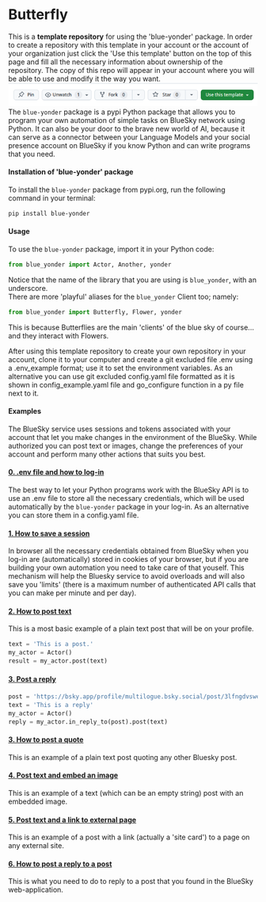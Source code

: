 # Butterfly
This is a **template repository** for using the 'blue-yonder' package. In order to create a repository with this template in your account or the account of your organization just click the 'Use this template' button on the top of this page and fill all the necessary information about ownership of the repository. The copy of this repo will appear in your account where you will be able to use and modify it the way you want.
![image description](./pictures/use_template.png)
<br>The `blue-yonder` package is a pypi Python package that allows you to program your own automation of simple tasks on BlueSky network using Python. It can also be your door to the brave new world of AI, because it can serve as a connector between your Language Models and your social presence account on BlueSky if you know Python and can write programs that you need.

#### Installation of 'blue-yonder' package
To install the `blue-yonder` package from pypi.org, run the following command in your terminal:
```Bash
pip install blue-yonder 
```

#### Usage
To use the `blue-yonder` package, import it in your Python code:
```Python
from blue_yonder import Actor, Another, yonder
```
Notice that the name of the library that you are using is `blue_yonder`, with an underscore.
<br>There are more 'playful' aliases for the `blue_yonder` Client too; namely:
```Python
from blue_yonder import Butterfly, Flower, yonder
```
This is because Butterflies are the main 'clients' of the blue sky of course... and they interact with Flowers.

After using this template repository to create your own repository in your account, clone it to your computer and create a git excluded file .env using a .env_example format; use it to set the environment variables. As an alternative you can use git excluded config.yaml file formatted as it is shown in config_example.yaml file and go_configure function in a py file next to it.

#### Examples
The BlueSky service uses sessions and tokens associated with your account that let you make changes in the environment of the BlueSky. While authorized you can post text or images, change the preferences of your account and perform many other actions that suits you best.

#### [0. .env file and how to log-in](./how_to_log_in.py)
The best way to let your Python programs work with the BlueSky API is to use an .env file to store all the necessary credentials, which will be used automatically by the `blue-yonder` package in your log-in. As an alternative you can store them in a config.yaml file.
#### [1. How to save a session](./how_to_save_session.py)
In browser all the necessary credentials obtained from BlueSky when you log-in are (automatically) stored in cookies of your browser, but if you are building your own automation you need to take care of that youself. This mechanism will help the Bluesky service to avoid overloads and will also save you 'limits' (there is a maximum number of authenticated API calls that you can make per minute and per day).
#### [2. How to post text](./post_text.py)
This is a most basic example of a plain text post that will be on your profile. 
```Python
text = 'This is a post.'
my_actor = Actor()
result = my_actor.post(text)
```
#### [3. Post a reply](./post_reply.py)
```Python
post = 'https://bsky.app/profile/multilogue.bsky.social/post/3lfngdvswe725'
text = 'This is a reply'
my_actor = Actor()
reply = my_actor.in_reply_to(post).post(text)
```
#### [3. How to post a quote](./post_quote.py)
This is an example of a plain text post quoting any other Bluesky post.
#### [4. Post text and embed an image](./post_embed_image.py)
This is an example of a text (which can be an empty string) post with an embedded image.
#### [5. Post text and a link to external page](./post_embed_external.py)
This is an example of a post with a link (actually a 'site card') to a page on any external site.
#### [6. How to post a reply to a post](./post_reply.py)
This is what you need to do to reply to a post that you found in the BlueSky web-application.